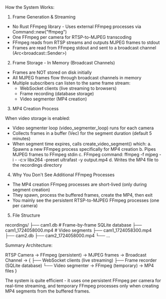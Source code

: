How the System Works:

  1. Frame Generation & Streaming

  - No Rust FFmpeg library - Uses external FFmpeg processes via Command::new("ffmpeg")
  - One FFmpeg per camera for RTSP-to-MJPEG transcoding
  - FFmpeg reads from RTSP streams and outputs MJPEG frames to stdout
  - Frames are read from FFmpeg stdout and sent to a broadcast channel (Arc<broadcast::Sender<Bytes>>)

  2. Frame Storage - In Memory (Broadcast Channels)

  - Frames are NOT stored on disk initially
  - All MJPEG frames flow through broadcast channels in memory
  - Multiple subscribers can listen to the same frame stream:
    - WebSocket clients (live streaming to browsers)
    - Frame recording (database storage)
    - Video segmenter (MP4 creation)

  3. MP4 Creation Process

  When video storage is enabled:
  - Video segmenter loop (video_segmenter_loop) runs for each camera
  - Collects frames in a buffer (Vec<Bytes>) for the segment duration (default 5 minutes)
  - When segment time expires, calls create_video_segment() which:
    a. Spawns a new FFmpeg process specifically for MP4 creation
    b. Pipes MJPEG frames to FFmpeg stdin
    c. FFmpeg command: ffmpeg -f mjpeg -i - -c:v libx264 -preset ultrafast -y output.mp4
    d. Writes the MP4 file to the recordings directory

  4. Why You Don't See Additional FFmpeg Processes

  - The MP4 creation FFmpeg processes are short-lived (only during segment creation)
  - They spawn, process the buffered frames, create the MP4, then exit
  - You mainly see the persistent RTSP-to-MJPEG FFmpeg processes (one per camera)

  5. File Structure

  recordings/
  ├── cam1.db                    # Frame-by-frame SQLite database
  ├── cam1_1724058000.mp4       # Video segments
  ├── cam1_1724058300.mp4
  ├── cam2.db
  ├── cam2_1724058000.mp4
  └── ...

  Summary Architecture:

  RTSP Camera → FFmpeg (persistent) → MJPEG frames → Broadcast Channel → {
    ├── WebSocket clients (live streaming)
    ├── Frame recorder (SQLite database)
    └── Video segmenter → FFmpeg (temporary) → MP4 files
  }

  The system is quite efficient - it uses one persistent FFmpeg per camera for real-time streaming, and temporary FFmpeg processes only when creating MP4 segments from the buffered frames.
